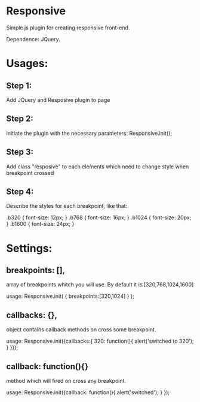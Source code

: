 Responsive
=======================

Simple js plugin for creating responsive front-end.

Dependence: JQuery.

Usages:
==========

Step 1:
----
Add JQuery and Resposive plugin to page


Step 2:
----
Initiate the plugin with the necessary parameters:  Responsive.init();

Step 3:
----
Add class "resposive" to each elements which need to change style when breakpoint crossed

Step 4:
----
Describe the styles for each breakpoint, like that:

.b320 { font-size: 12px; }
.b768 { font-size: 16px; }
.b1024 { font-size: 20px; }
.b1600 { font-size: 24px; }


Settings:
==========

breakpoints: [],
-----
array of breakpoints whitch you will use. By default it is [320,768,1024,1600]

usage: Responsive.init( { breakpoints:[320,1024] } );


callbacks: {},
-----
object contains callback methods on cross some breakpoint.

usage:  Responsive.init({callbacks:{ 320: function(){ alert('switched to 320'); } }});


callback: function(){}
-----
method which will fired on cross any breakpoint.

usage: Responsive.init({callback: function(){ alert('switched'); } });
